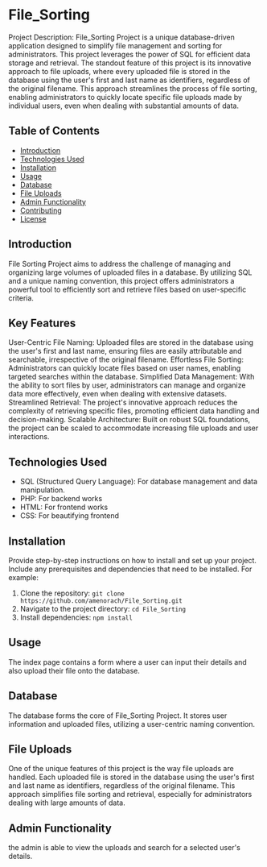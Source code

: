 # File_Sorting

Project Description: File_Sorting Project is a unique database-driven application designed to simplify file management and sorting for administrators. This project leverages the power of SQL for efficient data storage and retrieval. The standout feature of this project is its innovative approach to file uploads, where every uploaded file is stored in the database using the user's first and last name as identifiers, regardless of the original filename. This approach streamlines the process of file sorting, enabling administrators to quickly locate specific file uploads made by individual users, even when dealing with substantial amounts of data.

## Table of Contents

- [Introduction](#introduction)
- [Technologies Used](#technologies-used)
- [Installation](#installation)
- [Usage](#usage)
- [Database](#database)
- [File Uploads](#file-uploads)
- [Admin Functionality](#admin-functionality)
- [Contributing](#contributing)
- [License](#license)

## Introduction

File Sorting Project aims to address the challenge of managing and organizing large volumes of uploaded files in a database. By utilizing SQL and a unique naming convention, this project offers administrators a powerful tool to efficiently sort and retrieve files based on user-specific criteria.

## Key Features
User-Centric File Naming: Uploaded files are stored in the database using the user's first and last name, ensuring files are easily attributable and searchable, irrespective of the original filename.
Effortless File Sorting: Administrators can quickly locate files based on user names, enabling targeted searches within the database.
Simplified Data Management: With the ability to sort files by user, administrators can manage and organize data more effectively, even when dealing with extensive datasets.
Streamlined Retrieval: The project's innovative approach reduces the complexity of retrieving specific files, promoting efficient data handling and decision-making.
Scalable Architecture: Built on robust SQL foundations, the project can be scaled to accommodate increasing file uploads and user interactions.

## Technologies Used

- SQL (Structured Query Language): For database management and data manipulation.
- PHP: For backend works
- HTML: For frontend works
- CSS: For beautifying frontend

## Installation

Provide step-by-step instructions on how to install and set up your project. Include any prerequisites and dependencies that need to be installed. For example:

1. Clone the repository: `git clone https://github.com/amenorach/File_Sorting.git`
2. Navigate to the project directory: `cd File_Sorting`
3. Install dependencies: `npm install`

## Usage

The index page contains a form where a user can input their details and also upload their file onto the database.

## Database

The database forms the core of File_Sorting Project. It stores user information and uploaded files, utilizing a user-centric naming convention.

## File Uploads

One of the unique features of this project is the way file uploads are handled. Each uploaded file is stored in the database using the user's first and last name as identifiers, regardless of the original filename. This approach simplifies file sorting and retrieval, especially for administrators dealing with large amounts of data. 

## Admin Functionality

the admin is able to view the uploads and search for a selected user's details.

